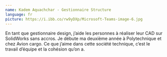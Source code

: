 ```yaml
---
name: Kadem Aquachchar - Gestionnaire Structure
language: fr
picture: https://i.ibb.co/rw9yDXp/Microsoft-Teams-image-6.jpg
---
```

En tant que gestionnaire design, j’aide les personnes à réaliser leur CAD sur SolidWorks sans accros. Je débute ma deuxième année à Polytechnique et chez Avion cargo. Ce que j’aime dans cette société technique, c’est le travail d’équipe et la cohésion qu’on a.